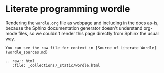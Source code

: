 # Literate programming wordle

Rendering the `wordle.org` file as webpage and including in the docs as-is,
because the Sphinx documentation generator doesn't understand org-mode files, so
we couldn't render this page directly from Sphinx the usual way.


```{note}
You can see the raw file for context in [Source of Literate Wordle](wordle_sources.md)
```

```{eval-rst}
.. raw:: html
   :file: _collections/_static/wordle.html
```
